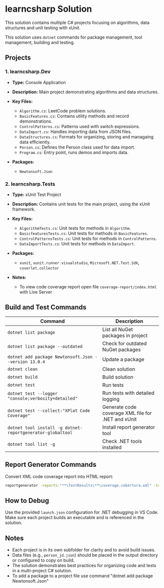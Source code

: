# learncsharp Solution

This solution contains multiple C# projects focusing on algorithms, data structures and unit testing with xUnit.  

This solution uses `dotnet` commands for package management, tool management, building and testing.  

## Projects

### 1. learncsharp.Dev

- **Type:** Console Application  
- **Description:** Main project demonstrating algorithms and data structures.  
- **Key Files:**  
  - `Algorithm.cs`: LeetCode problem solutions.  
  - `BasicFeatures.cs`: Contains utility methods and record demonstrations.  
  - `ControlPatterns.cs`: Patterns used with switch expressions.  
  - `DataImport.cs`: Handles importing data from JSON files.  
  - `DataStructures.cs`: Formats for organizing, storing and managaing data efficiently.  
  - `Person.cs`: Defines the Person class used for data import.  
  - `Program.cs`: Entry point, runs demos and imports data.  

- **Packages:**
  - `Newtonsoft.Json`

### 2. learncsharp.Tests

- **Type:** xUnit Test Project
- **Description:** Contains unit tests for the main project, using the xUnit framework.
- **Key Files:**
  - `AlgorithmTests.cs`: Unit tests for methods in `Algorithm`.
  - `BasicfeaturesTests.cs`: Unit tests for methods in `BasicFeatures`.
  - `ControlPatternsTests.cs`: Unit tests for methods in `ControlPatterns`.
  - `DataImportTests.cs`: Unit tests for methods in `DataImport`.

- **Packages:**
  - `xunit`, `xunit.runner.visualstudio`, `Microsoft.NET.Test.Sdk`, `coverlet.collector`
- **Notes:**
  - To view code coverage report open file `coverage-report/index.html` with Live Server

## Build and Test Commands

| Command | Description |
| --- | --- |
| `dotnet list package`|List all NuGet packages in project|
| `dotnet list package --outdated`|Check for outdated NuGet packages|
| `dotnet add package Newtonsoft.Json --version 13.0.4`|Update a package|
| `dotnet clean`|Clean solution|
| `dotnet build`|Build solution|
| `dotnet test`|Run tests|
| `dotnet test --logger "console;verbosity=detailed"`|Run tests with detailed logging|
| `dotnet test --collect:"XPlat Code Coverage"`|Generate code coverage XML file for .NET and xUnit|
| `dotnet tool install -g dotnet-reportgenerator-globaltool`|Install report generator tool|
| `dotnet tool list -g`|Check .NET tools installed|

## Report Generator Commands

Convert XML code coverage report into HTML report:  

```cmd
reportgenerator -reports:"**\TestResults\**\coverage.cobertura.xml" -targetdir:"coverage-report" -reporttypes:Html
```  

## How to Debug

Use the provided `launch.json` configuration for .NET debugging in VS Code. Make sure each project builds an executable and is referenced in the solution.

## Notes

- Each project is in its own subfolder for clarity and to avoid build issues.
- Data files (e.g., `person_jd.json`) should be placed in the output directory or configured to copy on build.
- The solution demonstrates best practices for organizing code and tests in a multi-project C# solution.
- To add a package to a project file use command "dotnet add package Newtonsoft.Json"
